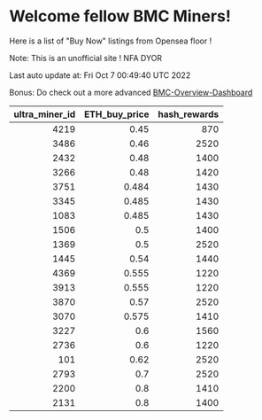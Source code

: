 # Welcome fellow BMC Miners!
Here is a list of "Buy Now" listings from Opensea floor !

Note: This is an unofficial site ! NFA DYOR

Last auto update at: Fri Oct  7 00:49:40 UTC 2022

Bonus: Do check out a more advanced [BMC-Overview-Dashboard](https://dune.com/defifunk/BMC-Overview-Dashboard)


|   ultra_miner_id |   ETH_buy_price |   hash_rewards |
|-----------------:|----------------:|---------------:|
|             4219 |           0.45  |            870 |
|             3486 |           0.46  |           2520 |
|             2432 |           0.48  |           1400 |
|             3266 |           0.48  |           1420 |
|             3751 |           0.484 |           1430 |
|             3345 |           0.485 |           1430 |
|             1083 |           0.485 |           1430 |
|             1506 |           0.5   |           1400 |
|             1369 |           0.5   |           2520 |
|             1445 |           0.54  |           1440 |
|             4369 |           0.555 |           1220 |
|             3913 |           0.555 |           1220 |
|             3870 |           0.57  |           2520 |
|             3070 |           0.575 |           1410 |
|             3227 |           0.6   |           1560 |
|             2736 |           0.6   |           1220 |
|              101 |           0.62  |           2520 |
|             2793 |           0.7   |           2520 |
|             2200 |           0.8   |           1410 |
|             2131 |           0.8   |           1400 |